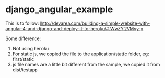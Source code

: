 # django_angular_example
This is to follow: http://devarea.com/building-a-simple-website-with-angular-4-and-django-and-deploy-it-to-heroku/#.WwZY2VMvy-p

Some difference:

1. Not using heroku
2. For static js, we copied the file to the application/static folder, eg: first/static
3. js file names are a little bit different from the sample, we copied it from dist/testapp
